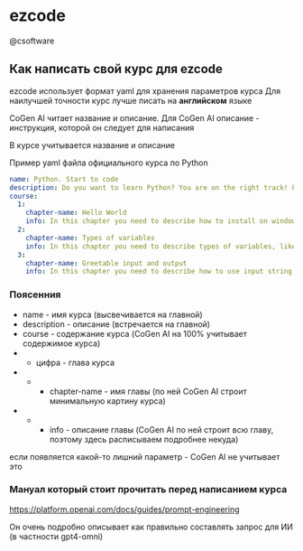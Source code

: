 # ezcode
@csoftware

## Как написать свой курс для ezcode

ezcode использует формат yaml для хранения параметров курса
Для наилучшей точности курс лучше писать на **английском** языке

CoGen AI читает название и описание. Для CoGen AI описание - инструкция, которой он следует для написания

В курсе учитывается название и описание

Пример yaml файла официального курса по Python

```yaml
name: Python. Start to code
description: Do you want to learn Python? You are on the right track! Python is the best language in the world (real)
course:
  1:
    chapter-name: Hello World
    info: In this chapter you need to describe how to install on windows/linux (use linux mint as example on linux), first 'hello world' code and what it means. Describe about comments. Next chapter is 'Types of variables'
  2:
    chapter-name: Types of variables
    info: In this chapter you need to describe types of variables, like str, int, etc. Tell about f-string on python when you describe strings. Use code examples. Describe how to work with all types of variables on code. List, tuples, strings, float and int. Describe about f-strings and examples like '2+2' after you describe int and what you can do with int (+,-,*,/,//,%). Next chapter is how input and output works with examples
  3:
    chapter-name: Greetable input and output
    info: In this chapter you need to describe how to use input string and print content and create basic Hello Name program.  Next chapter is Functions
```

### Поясенния

- name - имя курса (высвечивается на главной)
- description - описание (встречается на главной)
- course - содержание курса (CoGen AI на 100% учитывает содержимое курса)
- - цифра - глава курса
- - - chapter-name - имя главы (по ней CoGen AI строит минимальную картину курса)
- - - info - описание главы (CoGen AI по ней строит всю главу, поэтому здесь расписываем подробнее некуда)

если появляется какой-то лишний параметр - CoGen AI не учитывает это

### Мануал который стоит прочитать перед написанием курса

https://platform.openai.com/docs/guides/prompt-engineering

Он очень подробно описывает как правильно составлять запрос для ИИ (в частности gpt4-omni)
